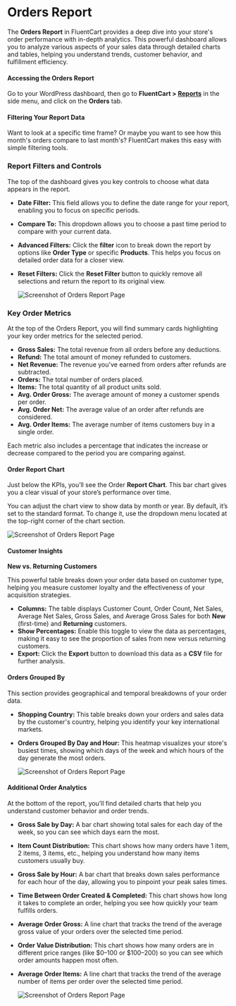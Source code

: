 # Orders Report

The **Orders Report** in FluentCart provides a deep dive into your store's order performance with in-depth analytics. This powerful dashboard allows you to analyze various aspects of your sales data through detailed charts and tables, helping you understand trends, customer behavior, and fulfillment efficiency.

#### Accessing the Orders Report

Go to your WordPress dashboard, then go to **FluentCart > [Reports](/guide/reporting-analytics/reports-dashboard-overview.md)** in the side menu, and click on the **Orders** tab.

#### Filtering Your Report Data

Want to look at a specific time frame? Or maybe you want to see how this month's orders compare to last month's? FluentCart makes this easy with simple filtering tools.

### Report Filters and Controls

The top of the dashboard gives you key controls to choose what data appears in the report.

* **Date Filter:** This field allows you to define the date range for your report, enabling you to focus on specific periods.
* **Compare To:** This dropdown allows you to choose a past time period to compare with your current data.
* **Advanced Filters:** Click the **filter** icon to break down the report by options like **Order Type** or specific **Products**. This helps you focus on detailed order data for a closer view.
* **Reset Filters:** Click the **Reset Filter** button to quickly remove all selections and return the report to its original view.

   ![Screenshot of Orders Report Page](/images/reporting-analytics/orders/order-report-filter.webp)

### Key Order Metrics

At the top of the Orders Report, you will find summary cards highlighting your key order metrics for the selected period.

* **Gross Sales:** The total revenue from all orders before any deductions.
* **Refund:** The total amount of money refunded to customers.
* **Net Revenue:** The revenue you've earned from orders after refunds are subtracted.
* **Orders:** The total number of orders placed.
* **Items:** The total quantity of all product units sold.
* **Avg. Order Gross:** The average amount of money a customer spends per order.
* **Avg. Order Net:** The average value of an order after refunds are considered.
* **Avg. Order Items:** The average number of items customers buy in a single order.

Each metric also includes a percentage that indicates the increase or decrease compared to the period you are comparing against.

#### Order Report Chart

Just below the KPIs, you’ll see the Order **Report Chart**. This bar chart gives you a clear visual of your store’s performance over time.

You can adjust the chart view to show data by month or year. By default, it’s set to the standard format. To change it, use the dropdown menu located at the top-right corner of the chart section.

   ![Screenshot of Orders Report Page](/images/reporting-analytics/orders/orders-report-chart.webp)

#### Customer Insights

**New vs. Returning Customers**

This powerful table breaks down your order data based on customer type, helping you measure customer loyalty and the effectiveness of your acquisition strategies.

* **Columns:** The table displays Customer Count, Order Count, Net Sales, Average Net Sales, Gross Sales, and Average Gross Sales for both **New** (first-time) and **Returning** customers.
* **Show Percentages:** Enable this toggle to view the data as percentages, making it easy to see the proportion of sales from new versus returning customers.
* **Export:** Click the **Export** button to download this data as a **CSV** file for further analysis.

#### Orders Grouped By

This section provides geographical and temporal breakdowns of your order data.

* **Shopping Country:** This table breaks down your orders and sales data by the customer's country, helping you identify your key international markets.
* **Orders Grouped By Day and Hour:** This heatmap visualizes your store's busiest times, showing which days of the week and which hours of the day generate the most orders.

   ![Screenshot of Orders Report Page](/images/reporting-analytics/orders/customer-insights.webp)

#### Additional Order Analytics

At the bottom of the report, you’ll find detailed charts that help you understand customer behavior and order trends.

* **Gross Sale by Day:** A bar chart showing total sales for each day of the week, so you can see which days earn the most.
* **Item Count Distribution:** This chart shows how many orders have 1 item, 2 items, 3 items, etc., helping you understand how many items customers usually buy.
* **Gross Sale by Hour:** A bar chart that breaks down sales performance for each hour of the day, allowing you to pinpoint your peak sales times.
* **Time Between Order Created & Completed:** This chart shows how long it takes to complete an order, helping you see how quickly your team fulfills orders.
* **Average Order Gross:** A line chart that tracks the trend of the average gross value of your orders over the selected time period.
* **Order Value Distribution:** This chart shows how many orders are in different price ranges (like $0–100 or $100–200) so you can see which order amounts happen most often.
* **Average Order Items:** A line chart that tracks the trend of the average number of items per order over the selected time period.

   ![Screenshot of Orders Report Page](/images/reporting-analytics/orders/orders-report-by.webp)
